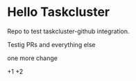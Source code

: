 # Hello Taskcluster

Repo to test taskcluster-github integration.


Testig PRs
and everything else

one more change

+1
+2